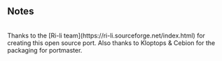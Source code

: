 ## Notes
<br/>
Thanks to the [Ri-li team](https://ri-li.sourceforge.net/index.html) for creating this open source port.  Also thanks to Kloptops & Cebion for the packaging for portmaster.
<br/>
